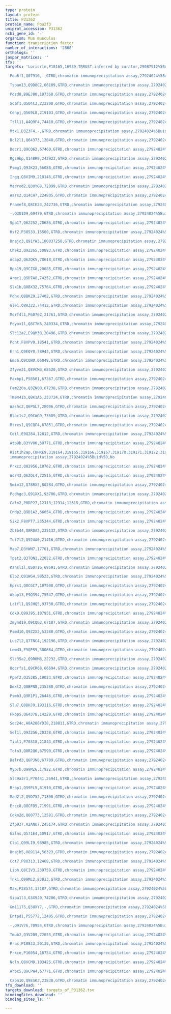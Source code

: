 ```yaml
---
type: protein
layout: protein
title: P31362
protein_name: Pou2f3
uniprot_accession: P31362
ncbi_gene_id: '-'
organism: Mus musculus
function: transcription factor
number_of_interactions: '2868'
orthologs: ''
jaspar_matrices: ''
tfs: ''
targets: 'Loricrin,P18165,16939,TRRUST,inferred by curator,29087512%5Buid%5D+OR+23341029%5Buid%5D,Yes

  Pou6f1,Q07916,-,GTRD,chromatin immunoprecipitation assay,27924024%5Buid%5D,No

  Tspan13,Q9D8C2,66109,GTRD,chromatin immunoprecipitation assay,27924024%5Buid%5D,No

  Pdzd8,B9EJ80,107368,GTRD,chromatin immunoprecipitation assay,27924024%5Buid%5D,No

  Scaf1,Q5U4C3,233208,GTRD,chromatin immunoprecipitation assay,27924024%5Buid%5D,No

  Cenpj,Q569L8,219103,GTRD,chromatin immunoprecipitation assay,27924024%5Buid%5D,No

  Ttll11,A4Q9F4,74410,GTRD,chromatin immunoprecipitation assay,27924024%5Buid%5D,No

  Mtx1,D3Z3F4,-,GTRD,chromatin immunoprecipitation assay,27924024%5Buid%5D,No

  Bcl2l1,Q64373,12048,GTRD,chromatin immunoprecipitation assay,27924024%5Buid%5D,No

  Decr1,Q9CQ62,67460,GTRD,chromatin immunoprecipitation assay,27924024%5Buid%5D,No

  Rgs9bp,Q148R9,243923,GTRD,chromatin immunoprecipitation assay,27924024%5Buid%5D,No

  Psmg1,Q9JK23,56088,GTRD,chromatin immunoprecipitation assay,27924024%5Buid%5D,No

  Irgq,Q8VIM9,210146,GTRD,chromatin immunoprecipitation assay,27924024%5Buid%5D,No

  Macrod2,Q3UYG8,72899,GTRD,chromatin immunoprecipitation assay,27924024%5Buid%5D,No

  Aars2,Q14CH7,224805,GTRD,chromatin immunoprecipitation assay,27924024%5Buid%5D,No

  Pramef8,Q8CE24,242736,GTRD,chromatin immunoprecipitation assay,27924024%5Buid%5D,No

  -,Q3U1D9,69479,GTRD,chromatin immunoprecipitation assay,27924024%5Buid%5D,No

  Spa17,Q62252,20686,GTRD,chromatin immunoprecipitation assay,27924024%5Buid%5D,No

  Hsf2,P38533,15500,GTRD,chromatin immunoprecipitation assay,27924024%5Buid%5D,No

  Dnajc3,Q91YW3,100037258,GTRD,chromatin immunoprecipitation assay,27924024%5Buid%5D,No

  Chek2,Q9Z265,50883,GTRD,chromatin immunoprecipitation assay,27924024%5Buid%5D,No

  Acap2,Q6ZQK5,78618,GTRD,chromatin immunoprecipitation assay,27924024%5Buid%5D,No

  Rps19,Q9CZX8,20085,GTRD,chromatin immunoprecipitation assay,27924024%5Buid%5D,No

  Armc1,Q9D7A8,74252,GTRD,chromatin immunoprecipitation assay,27924024%5Buid%5D,No

  Slx1b,Q8BX32,75764,GTRD,chromatin immunoprecipitation assay,27924024%5Buid%5D,No

  Pdhx,Q8BKZ9,27402,GTRD,chromatin immunoprecipitation assay,27924024%5Buid%5D,No

  Gle1,Q8R322,74412,GTRD,chromatin immunoprecipitation assay,27924024%5Buid%5D,No

  Morf4l1,P60762,21761,GTRD,chromatin immunoprecipitation assay,27924024%5Buid%5D,No

  Pcyox1l,Q8C7K6,240334,GTRD,chromatin immunoprecipitation assay,27924024%5Buid%5D,No

  Slc12a2,E9QM38,20496,GTRD,chromatin immunoprecipitation assay,27924024%5Buid%5D,No

  Pcnt,F8VPV0,18541,GTRD,chromatin immunoprecipitation assay,27924024%5Buid%5D,No

  Ern1,Q9EQY0,78943,GTRD,chromatin immunoprecipitation assay,27924024%5Buid%5D,No

  Emc6,Q9CQW0,66048,GTRD,chromatin immunoprecipitation assay,27924024%5Buid%5D,No

  Zfyve21,Q8VCM3,68520,GTRD,chromatin immunoprecipitation assay,27924024%5Buid%5D,No

  Paxbp1,P58501,67367,GTRD,chromatin immunoprecipitation assay,27924024%5Buid%5D,No

  Fam220a,Q3ZN08,67238,GTRD,chromatin immunoprecipitation assay,27924024%5Buid%5D,No

  Tmem41b,Q8K1A5,233724,GTRD,chromatin immunoprecipitation assay,27924024%5Buid%5D,No

  Washc2,Q6PGL7,28006,GTRD,chromatin immunoprecipitation assay,27924024%5Buid%5D,No

  Bloc1s2,Q9CWG9,73689,GTRD,chromatin immunoprecipitation assay,27924024%5Buid%5D,No

  Mtres1,Q9CQF4,67851,GTRD,chromatin immunoprecipitation assay,27924024%5Buid%5D,No

  Coil,E9Q284,12812,GTRD,chromatin immunoprecipitation assay,27924024%5Buid%5D,No

  Atp9b,D3YV00,50771,GTRD,chromatin immunoprecipitation assay,27924024%5Buid%5D,No

  Hist1h2ap,C0HKE9,319164;319165;319166;319167;319170;319171;319172;319191;665433,GTRD,chromatin
  immunoprecipitation assay,27924024%5Buid%5D,No

  Prkcz,Q02956,18762,GTRD,chromatin immunoprecipitation assay,27924024%5Buid%5D,No

  Wdr43,Q6ZQL4,72515,GTRD,chromatin immunoprecipitation assay,27924024%5Buid%5D,No

  Smim12,Q78RX3,80284,GTRD,chromatin immunoprecipitation assay,27924024%5Buid%5D,No

  Pcdhgc3,Q91XX1,93706,GTRD,chromatin immunoprecipitation assay,27924024%5Buid%5D,No

  Calm2,P0DP27,12313;12314;12315,GTRD,chromatin immunoprecipitation assay,27924024%5Buid%5D,No

  Cndp2,Q9D1A2,66054,GTRD,chromatin immunoprecipitation assay,27924024%5Buid%5D,No

  Sik2,F8VPT7,235344,GTRD,chromatin immunoprecipitation assay,27924024%5Buid%5D,No

  Zbtb44,Q8R0A2,235132,GTRD,chromatin immunoprecipitation assay,27924024%5Buid%5D,No

  Tcf7l2,Q924A0,21416,GTRD,chromatin immunoprecipitation assay,27924024%5Buid%5D,No

  Map7,D3YWN7,17761,GTRD,chromatin immunoprecipitation assay,27924024%5Buid%5D,No

  Tpst2,Q3TQN1,22022,GTRD,chromatin immunoprecipitation assay,27924024%5Buid%5D,No

  Kansl1l,Q5DTI6,68691,GTRD,chromatin immunoprecipitation assay,27924024%5Buid%5D,No

  Elp2,Q91WG4,58523,GTRD,chromatin immunoprecipitation assay,27924024%5Buid%5D,No

  Eprs1,Q8CGC7,107508,GTRD,chromatin immunoprecipitation assay,27924024%5Buid%5D,No

  Akap13,E9Q394,75547,GTRD,chromatin immunoprecipitation assay,27924024%5Buid%5D,No

  Lztfl1,Q9JHQ5,93730,GTRD,chromatin immunoprecipitation assay,27924024%5Buid%5D,No

  Cdk9,Q99J95,107951,GTRD,chromatin immunoprecipitation assay,27924024%5Buid%5D,No

  Zmynd19,Q9CQG3,67187,GTRD,chromatin immunoprecipitation assay,27924024%5Buid%5D,No

  Psmd10,Q9Z2X2,53380,GTRD,chromatin immunoprecipitation assay,27924024%5Buid%5D,No

  Luc7l2,Q7TNC4,192196,GTRD,chromatin immunoprecipitation assay,27924024%5Buid%5D,No

  Lemd3,E9QP59,380664,GTRD,chromatin immunoprecipitation assay,27924024%5Buid%5D,No

  Slc35a2,Q9R0M8,22232,GTRD,chromatin immunoprecipitation assay,27924024%5Buid%5D,No

  Uqcrfs1,Q9CR68,66694,GTRD,chromatin immunoprecipitation assay,27924024%5Buid%5D,No

  Ppef2,O35385,19023,GTRD,chromatin immunoprecipitation assay,27924024%5Buid%5D,No

  Dmxl2,Q8BPN8,235380,GTRD,chromatin immunoprecipitation assay,27924024%5Buid%5D,No

  Psmb3,Q9R1P1,26446,GTRD,chromatin immunoprecipitation assay,27924024%5Buid%5D,No

  Slu7,Q8BHJ9,193116,GTRD,chromatin immunoprecipitation assay,27924024%5Buid%5D,No

  Fkbp5,Q64378,14229,GTRD,chromatin immunoprecipitation assay,27924024%5Buid%5D,No

  Sec24c,A0A286YDI8,218811,GTRD,chromatin immunoprecipitation assay,27924024%5Buid%5D,No

  Sel1l,Q9Z2G6,20338,GTRD,chromatin immunoprecipitation assay,27924024%5Buid%5D,No

  Tial1,P70318,21843,GTRD,chromatin immunoprecipitation assay,27924024%5Buid%5D,No

  Tctn3,Q8R2Q6,67590,GTRD,chromatin immunoprecipitation assay,27924024%5Buid%5D,No

  Dalrd3,Q6PJN8,67789,GTRD,chromatin immunoprecipitation assay,27924024%5Buid%5D,No

  Myo7b,Q99MZ6,17922,GTRD,chromatin immunoprecipitation assay,27924024%5Buid%5D,No

  Slc9a3r1,P70441,26941,GTRD,chromatin immunoprecipitation assay,27924024%5Buid%5D,No

  Rrbp1,Q99PL5,81910,GTRD,chromatin immunoprecipitation assay,27924024%5Buid%5D,No

  Mad2l2,Q9D752,71890,GTRD,chromatin immunoprecipitation assay,27924024%5Buid%5D,No

  Ercc8,Q8CFD5,71991,GTRD,chromatin immunoprecipitation assay,27924024%5Buid%5D,No

  Cdkn2d,Q60773,12581,GTRD,chromatin immunoprecipitation assay,27924024%5Buid%5D,No

  Zfp937,A2ANU7,245174,GTRD,chromatin immunoprecipitation assay,27924024%5Buid%5D,No

  Galns,Q571E4,50917,GTRD,chromatin immunoprecipitation assay,27924024%5Buid%5D,No

  Clp1,Q99LI9,98985,GTRD,chromatin immunoprecipitation assay,27924024%5Buid%5D,No

  Dnajb5,O89114,56323,GTRD,chromatin immunoprecipitation assay,27924024%5Buid%5D,No

  Cct7,P80313,12468,GTRD,chromatin immunoprecipitation assay,27924024%5Buid%5D,No

  Liph,Q8CIV3,239759,GTRD,chromatin immunoprecipitation assay,27924024%5Buid%5D,No

  Tnk1,Q99ML2,83813,GTRD,chromatin immunoprecipitation assay,27924024%5Buid%5D,No

  Max,P28574,17187,GTRD,chromatin immunoprecipitation assay,27924024%5Buid%5D,No

  Sipa1l3,G3X9J0,74206,GTRD,chromatin immunoprecipitation assay,27924024%5Buid%5D,No

  Gm11175,Q3UXY7,-,GTRD,chromatin immunoprecipitation assay,27924024%5Buid%5D,No

  Entpd1,P55772,12495,GTRD,chromatin immunoprecipitation assay,27924024%5Buid%5D,No

  -,Q91V76,70984,GTRD,chromatin immunoprecipitation assay,27924024%5Buid%5D,No

  Tmub2,Q3V209,72053,GTRD,chromatin immunoprecipitation assay,27924024%5Buid%5D,No

  Rras,P10833,20130,GTRD,chromatin immunoprecipitation assay,27924024%5Buid%5D,No

  Prkce,P16054,18754,GTRD,chromatin immunoprecipitation assay,27924024%5Buid%5D,No

  Ncln,Q8VCM8,103425,GTRD,chromatin immunoprecipitation assay,27924024%5Buid%5D,No

  Arpc5,Q9CPW4,67771,GTRD,chromatin immunoprecipitation assay,27924024%5Buid%5D,No

  Capn10,Q9ESK3,23830,GTRD,chromatin immunoprecipitation assay,27924024%5Buid%5D,No'
tfs_download: ''
targets_download: targets_of_P31362.tsv
bindingSites_download: ''
binding_sites_ls: ''

---
```

